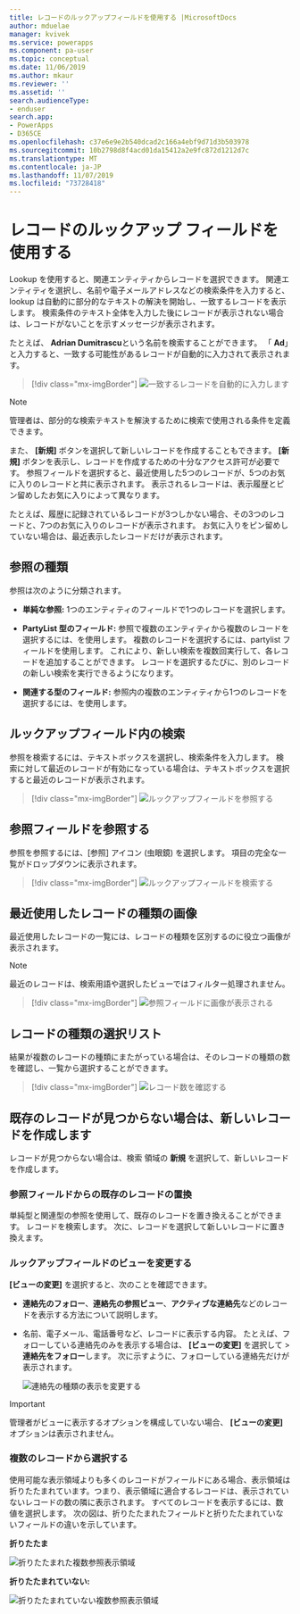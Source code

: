```yaml
---
title: レコードのルックアップフィールドを使用する |MicrosoftDocs
author: mduelae
manager: kvivek
ms.service: powerapps
ms.component: pa-user
ms.topic: conceptual
ms.date: 11/06/2019
ms.author: mkaur
ms.reviewer: ''
ms.assetid: ''
search.audienceType:
- enduser
search.app:
- PowerApps
- D365CE
ms.openlocfilehash: c37e6e9e2b540dcad2c166a4ebf9d71d3b503978
ms.sourcegitcommit: 10b2798d8f4acd01da15412a2e9fc872d1212d7c
ms.translationtype: MT
ms.contentlocale: ja-JP
ms.lasthandoff: 11/07/2019
ms.locfileid: "73728418"
---
```

#  <a name="use-the-lookup-field-on-a-record"></a>レコードのルックアップ フィールドを使用する

Lookup を使用すると、関連エンティティからレコードを選択できます。 関連エンティティを選択し、名前や電子メールアドレスなどの検索条件を入力すると、lookup は自動的に部分的なテキストの解決を開始し、一致するレコードを表示します。 検索条件のテキスト全体を入力した後にレコードが表示されない場合は、レコードがないことを示すメッセージが表示されます。

たとえば、 **Adrian Dumitrascu**という名前を検索することができます。 「 **Ad**」と入力すると、一致する可能性があるレコードが自動的に入力されて表示されます。

  > [!div class="mx-imgBorder"]
  > ![一致するレコードを自動的に入力します](media/automatically-populate-matching-records.png "一致するレコードを自動的に入力します")
  
>[!NOTE] 
>管理者は、部分的な検索テキストを解決するために検索で使用される条件を定義できます。

また、 **[新規]** ボタンを選択して新しいレコードを作成することもできます。 **[新規]** ボタンを表示し、レコードを作成するための十分なアクセス許可が必要です。 参照フィールドを選択すると、最近使用した5つのレコードが、5つのお気に入りのレコードと共に表示されます。 表示されるレコードは、表示履歴とピン留めしたお気に入りによって異なります。 

たとえば、履歴に記録されているレコードが3つしかない場合、その3つのレコードと、7つのお気に入りのレコードが表示されます。 お気に入りをピン留めしていない場合は、最近表示したレコードだけが表示されます。

## <a name="types-of-lookups"></a>参照の種類

参照は次のように分類されます。 

- **単純な参照:** 1つのエンティティのフィールドで1つのレコードを選択します。 

- **PartyList 型のフィールド:** 参照で複数のエンティティから複数のレコードを選択するには、を使用します。 複数のレコードを選択するには、partylist フィールドを使用します。 これにより、新しい検索を複数回実行して、各レコードを追加することができます。 レコードを選択するたびに、別のレコードの新しい検索を実行できるようになります。
  
- **関連する型のフィールド:** 参照内の複数のエンティティから1つのレコードを選択するには、を使用します。 

## <a name="search-in-a-lookup-field"></a>ルックアップフィールド内の検索 
参照を検索するには、テキストボックスを選択し、検索条件を入力します。 検索に対して最近のレコードが有効になっている場合は、テキストボックスを選択すると最近のレコードが表示されます。

  > [!div class="mx-imgBorder"]
  > ![ルックアップフィールドを参照する](media/MRU.png "ルックアップフィールドを参照する")  

## <a name="browse-in-a-lookup-field"></a>参照フィールドを参照する
参照を参照するには、[参照] アイコン (虫眼鏡) を選択します。 項目の完全な一覧がドロップダウンに表示されます。

  > [!div class="mx-imgBorder"]
  > ![ルックアップフィールドを検索する](media/MRU_1.png "ルックアップフィールドを検索する")  
 
## <a name="most-recently-used-record-type-images"></a>最近使用したレコードの種類の画像
最近使用したレコードの一覧には、レコードの種類を区別するのに役立つ画像が表示されます。

>[!NOTE] 
>最近のレコードは、検索用語や選択したビューではフィルター処理されません。

  > [!div class="mx-imgBorder"]
  > ![参照フィールドに画像が表示される](media/Lookup_03-MRU_Entity_Images_56[1].png "参照フィールドに画像が表示される")  
  
## <a name="record-type-selection-list"></a>レコードの種類の選択リスト  
結果が複数のレコードの種類にまたがっている場合は、そのレコードの種類の数を確認し、一覧から選択することができます。

  > [!div class="mx-imgBorder"]
  > ![レコード数を確認する](media/Lookup_04-MultipleEntityTypes[1].gif "レコード数を確認する")  
  
## <a name="create-a-new-record-if-you-dont-find-an-existing-record"></a>既存のレコードが見つからない場合は、新しいレコードを作成します

レコードが見つからない場合は、検索 領域の **新規** を選択して、新しいレコードを作成します。


### <a name="replace-an-existing-record-from-a-lookup-field"></a>参照フィールドからの既存のレコードの置換

単純型と関連型の参照を使用して、既存のレコードを置き換えることができます。 レコードを検索します。 次に、レコードを選択して新しいレコードに置き換えます。

### <a name="change-a-view-in-a-lookup-field"></a>ルックアップフィールドのビューを変更する 

**[ビューの変更]** を選択すると、次のことを確認できます。
 - **連絡先のフォロー**、**連絡先の参照ビュー**、**アクティブな連絡先**などのレコードを表示する方法について説明します。
 - 名前、電子メール、電話番号など、レコードに表示する内容。 たとえば、フォローしている連絡先のみを表示する場合は、 **[ビューの変更]** を選択して \>**連絡先をフォロー**します。 次に示すように、フォローしている連絡先だけが表示されます。 

    ![連絡先の種類の表示を変更する](media/change-view.png "連絡先の種類の表示を変更する")

>[!IMPORTANT] 
>管理者がビューに表示するオプションを構成していない場合、 **[ビューの変更]** オプションは表示されません。

### <a name="choose-from-multiple-records"></a>複数のレコードから選択する

使用可能な表示領域よりも多くのレコードがフィールドにある場合、表示領域は折りたたまれています。つまり、表示領域に適合するレコードは、表示されていないレコードの数の隣に表示されます。 すべてのレコードを表示するには、数値を選択します。 次の図は、折りたたまれたフィールドと折りたたまれていないフィールドの違いを示しています。

**折りたたま**

![折りたたまれた複数参照表示領域](media/collapsed-multi-lookup-display-area.png "折りたたまれた複数参照表示領域")


**折りたたまれていない:**

![折りたたまれていない複数参照表示領域](media/non-collapsed-multi-lookup-display-area.png "折りたたまれていない複数参照表示領域")
